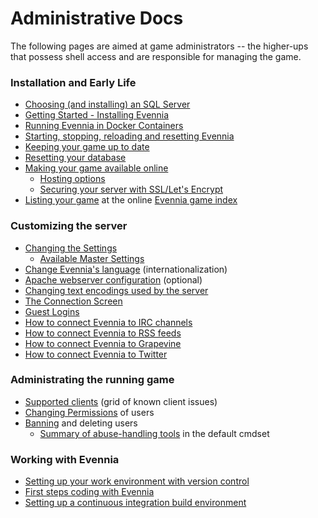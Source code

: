 # Administrative Docs

The following pages are aimed at game administrators -- the higher-ups that possess shell access and are responsible for managing the game.

### Installation and Early Life

- [Choosing (and installing) an SQL Server](Choosing-An-SQL-Server)
- [Getting Started - Installing Evennia](Getting-Started)
- [Running Evennia in Docker Containers](Running-Evennia-in-Docker)
- [Starting, stopping, reloading and resetting Evennia](Start-Stop-Reload)
- [Keeping your game up to date](Updating-Your-Game)
 - [Resetting your database](Updating-Your-Game#resetting-your-database)
- [Making your game available online](Online-Setup)
  - [Hosting options](Online-Setup#hosting-options)
  - [Securing your server with SSL/Let's Encrypt](https://github.com/evennia/evennia/wiki/Online-Setup#ssl)
- [Listing your game](Evennia-Game-Index) at the online [Evennia game index](http://games.evennia.com)

### Customizing the server

- [Changing the Settings](Server-Conf#Settings-file) 
    - [Available Master Settings](https://github.com/evennia/evennia/blob/master/evennia/settings_default.py)
- [Change Evennia's language](Internationalization) (internationalization)
- [Apache webserver configuration](Apache-Config) (optional)
- [Changing text encodings used by the server](Text-Encodings)
- [The Connection Screen](Connection-Screen)
- [Guest Logins](Guest-Logins)
- [How to connect Evennia to IRC channels](IRC)
- [How to connect Evennia to RSS feeds](RSS)
- [How to connect Evennia to Grapevine](Grapevine)
- [How to connect Evennia to Twitter](How-to-connect-Evennia-to-Twitter)

### Administrating the running game

- [Supported clients](Client-Support-Grid) (grid of known client issues)
- [Changing Permissions](Building-Permissions) of users
- [Banning](Banning) and deleting users
  - [Summary of abuse-handling tools](Banning#summary-of-abuse-handling-tools) in the default cmdset

### Working with Evennia

- [Setting up your work environment with version control](Version-Control)
- [First steps coding with Evennia](First-Steps-Coding)
- [Setting up a continuous integration build environment](Continuous-Integration)
